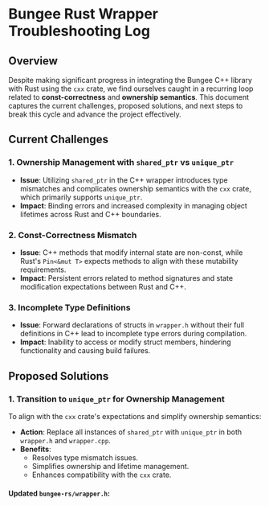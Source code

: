 # Bungee Rust Wrapper Troubleshooting Log

## Overview

Despite making significant progress in integrating the Bungee C++ library with Rust using the `cxx` crate, we find ourselves caught in a recurring loop related to **const-correctness** and **ownership semantics**. This document captures the current challenges, proposed solutions, and next steps to break this cycle and advance the project effectively.

## Current Challenges

### 1. **Ownership Management with `shared_ptr` vs `unique_ptr`**
- **Issue**: Utilizing `shared_ptr` in the C++ wrapper introduces type mismatches and complicates ownership semantics with the `cxx` crate, which primarily supports `unique_ptr`.
- **Impact**: Binding errors and increased complexity in managing object lifetimes across Rust and C++ boundaries.

### 2. **Const-Correctness Mismatch**
- **Issue**: C++ methods that modify internal state are non-const, while Rust's `Pin<&mut T>` expects methods to align with these mutability requirements.
- **Impact**: Persistent errors related to method signatures and state modification expectations between Rust and C++.

### 3. **Incomplete Type Definitions**
- **Issue**: Forward declarations of structs in `wrapper.h` without their full definitions in C++ lead to incomplete type errors during compilation.
- **Impact**: Inability to access or modify struct members, hindering functionality and causing build failures.

## Proposed Solutions

### 1. **Transition to `unique_ptr` for Ownership Management**

To align with the `cxx` crate's expectations and simplify ownership semantics:

- **Action**: Replace all instances of `shared_ptr` with `unique_ptr` in both `wrapper.h` and `wrapper.cpp`.
- **Benefits**:
  - Resolves type mismatch issues.
  - Simplifies ownership and lifetime management.
  - Enhances compatibility with the `cxx` crate.

#### **Updated `bungee-rs/wrapper.h`:**
